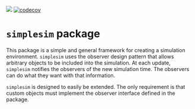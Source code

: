 ![](https://github.com/MeelonUsk/simplesim/workflows/Continuous%20Integration/badge.svg)
[![codecov](https://codecov.io/gh/MeelonUsk/simplesim/branch/master/graph/badge.svg)](https://codecov.io/gh/MeelonUsk/simplesim)

# `simplesim` package
This package is a simple and general framework for creating a simulation
environment. `simplesim` uses the observer design pattern that allows arbitrary
objects to be included into the simulation. At each update, `simplesim` notifies
the observers of the new simulation time. The observers can do what they want
with that information.

`simplesim` is designed to easily be extended. The only requirement is that
custom objects must implement the observer interface defined in the package.  